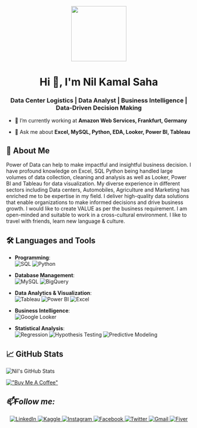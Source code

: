 <div align="center">
  <img height="150" src="https://media.giphy.com/media/M9gbBd9nbDrOTu1Mqx/giphy.gif"  />
</div>


<h1 align="center">Hi 👋, I'm Nil Kamal Saha</h1>

<h3 align="center">Data Center Logistics | Data Analyst | Business Intelligence | Data-Driven Decision Making </h3>


- 🔭 I’m currently working at **Amazon Web Services, Frankfurt, Germany**

- 💬 Ask me about **Excel, MySQL, Python, EDA, Looker, Power BI, Tableau**


## 🚀 About Me
Power of Data can help to make impactful and insightful business decision. I have profound knowledge on Excel, SQL Python being handled large volumes of data collection, cleaning and analysis as well as Looker, Power BI and Tableau for data visualization. My diverse experience in different sectors including Data centers, Automobiles, Agriculture and Marketing has enriched me to be expertise in my field.  I deliver high-quality data solutions that enable organizations to make informed decisions and drive business growth. I would like to create VALUE as per the business requirement. I am open-minded and suitable to work in a cross-cultural environment. I like to travel with friends, learn new language & culture.

## 🛠 Languages and Tools

- **Programming**:  
  ![SQL](https://img.shields.io/badge/SQL-336791?style=for-the-badge&logo=MySQL&logoColor=white) ![Python](https://img.shields.io/badge/Python-3776AB?style=for-the-badge&logo=Python&logoColor=white)

- **Database Management**:  
  ![MySQL](https://img.shields.io/badge/MySQL-4479A1?style=for-the-badge&logo=MySQL&logoColor=white) ![BigQuery](https://img.shields.io/badge/BigQuery-4285F4?style=for-the-badge&logo=Google-Cloud&logoColor=white)

- **Data Analytics & Visualization**:  
  ![Tableau](https://img.shields.io/badge/Tableau-E97627?style=for-the-badge&logo=Tableau&logoColor=white) ![Power BI](https://img.shields.io/badge/PowerBI-F2C811?style=for-the-badge&logo=Power-BI&logoColor=black) ![Excel](https://img.shields.io/badge/Excel-217346?style=for-the-badge&logo=Microsoft-Excel&logoColor=white)

- **Business Intelligence**:  
  ![Google Looker](https://img.shields.io/badge/Looker-4285F4?style=for-the-badge&logo=Google&logoColor=white)

- **Statistical Analysis**:  
  ![Regression](https://img.shields.io/badge/Regression-4C4C4C?style=for-the-badge&logo=scikit-learn&logoColor=white) ![Hypothesis Testing](https://img.shields.io/badge/Hypothesis_Testing-006400?style=for-the-badge) ![Predictive Modeling](https://img.shields.io/badge/Predictive_Modeling-FF6F00?style=for-the-badge&logo=Data-Science&logoColor=white)


## 📈 GitHub Stats
![Nil's GitHub Stats](https://github-readme-stats.vercel.app/api?username=nilkamalsaha&show_icons=true&theme=radical)



[!["Buy Me A Coffee"](https://www.buymeacoffee.com/assets/img/custom_images/orange_img.png)](https://www.buymeacoffee.com/ousstheboss)


<h2><i>📫Follow me:</i></h2>
<div  align="center">

  <a href="https://www.linkedin.com/in/nil-kamal-saha/" target="_blank">
    <img src="https://img.shields.io/badge/LinkedIn-%230077B5.svg?&style=flat-square&logo=linkedin&logoColor=white&color=071A2C" alt="LinkedIn">
  
  </a>

<a href="https://www.kaggle.com/nilkamalsaha" target="_blank">
    <img src="https://img.shields.io/badge/Kaggle-%231877F2.svg?&style=flat-square&logo=kaggle&logoColor=white&color=071A2C" alt="Kaggle">
  
  </a>
  <a href="https://www.instagram.com/_nil_scm_/" target="_blank">
    <img src="https://img.shields.io/badge/Instagram-%23E4405F.svg?&style=flat-square&logo=instagram&logoColor=white&color=071A2C" alt="Instagram">
  </a>
  <a href="https://www.facebook.com/Nil384/" target="_blank">
    <img src="https://img.shields.io/badge/Facebook-%231877F2.svg?&style=flat-square&logo=facebook&logoColor=white&color=071A2C" alt="Facebook">
  </a>
 <a href="https://x.com/Nil_Saha_Niloy" target="_blank">
    <img src="https://img.shields.io/badge/Twitter-%231877F2.svg?&style=flat-square&logo=twitter&logoColor=white&color=071A2C" alt="Twitter">
  </a>
   <a href="mailto:nilkamaliu@gmail.com" mailto="nilkamaliu@gmail.com" target="_blank">
    <img src="https://img.shields.io/badge/Gmail-%231877F2.svg?&style=flat-square&logo=gmail&logoColor=white&color=071A2C" alt="Gmail">
  </a>
<a href="https://www.fiverr.com/nisaha550/" target="_blank">
    <img src="https://img.shields.io/badge/Fiver-%231877F2.svg?&style=flat-square&logo=fiver&logoColor=white&color=071A2C" alt="Fiver">
  </a>
</div>
